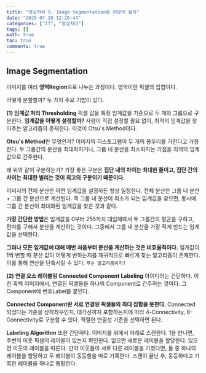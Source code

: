 ```yaml
---
title: "영상처리 9. Image Segmentation을 어떻게 할까"
date: "2025-07-18 12:20:44"
categories: ["IT", "영상처리"]
tags: []
math: true
toc: true
comments: true
---
```


## Image Segmentation
이미지를 여러 **영역Region**으로 나누는 과정이다. 영역이란 픽셀의 집합이다.

어떻게 분할할까? 두 가지 주요 기법이 있다.

**(1) 임계값 처리 Thresholding**
픽셀 값을 특정 임계값을 기준으로 두 개의 그룹으로 구분한다. **임계값을 어떻게 설정할까?** 사람이 직접 설정할 필요 없이, 최적의 임계값을 찾아주는 알고리즘이 존재한다. 이것이 Otsu's Method이다.

**Otsu's Method**란 무엇인가? 이미지의 히스토그램이 두 개의 봉우리를 가진다고 가정한다. 두 그룹간의 분산을 최대화하거나, 그룹 내 분산을 최소화하는 기점을 최적의 임계값으로 간주한다.

왜 위와 같이 구분하는가? 가장 좋은 구분은 **집단 내의 차이는 최대한 줄이고, 집단 간의 차이는 최대한 벌리는 것이 최고의 구분이기 때문이다.**

이미지의 전체 분산은 어떤 임계값을 설정하든 항상 일정한다. 전체 분산은 그룹 내 분산 + 그룹 간 분산으로 계산된다. 즉 그룹 내 분산이 최소가 되는 임계값을 찾으면, 동시에 그룹 간 분산이 최대화된 임계값을 찾은 것과 같다.

**가장 간단한 방법**은 임계값을 0부터 255까지 대입해봐서 두 그룹간의 평균을 구하고, 편차를 구해서 분산을 계산하는 것이다. 그중에서 그룹 내 분산을 가장 작게 만드는 임계값을 선택한다.

**그러나 모든 임계값에 대해 매번 처음부터 분산을 계산하는 것은 비효율적이다.** 임계값이 1씩 변할 때 분산 값이 어떻게 변하는지를 재귀적으로 빠르게 찾는 알고리즘이 존재한다. 이를 통해 연산을 단축시킬 수 있다. `무슨 알고리즘이지?`

**(2) 연결 요소 레이블링 Connected Component Labeling**
아이디어는 간단하다. 이진 흑백 이미지에서, 연결된 픽셀들을 하나의 Component로 간주하는 것이다. 그 Component에 번호Label를 붙인다.

**Connected Component란 서로 연결된 픽셀들의 최대 집합을 뜻한다.** Connected되었다는 기준을 상하좌우인지, 대각선까지 포함하는지에 따라 4-Connectivity, 8-Connectivity로 구분할 수 있다. 적절한 연결성 기준을 선택하면 된다.

**Labeling Algorithm** 또한 간단하다. 이미지를 위에서 아래로 스캔한다. 1을 만나면, 주변의 이웃 픽셀의 레이블이 있는지 확인한다. 없으면 새로운 레이블을 할당한다. 있으면 이웃의 레이블을 따른다. 만약 이웃들이 서로 다른 레이블을 가졌다면, 둘 중 하나의 레이블을 할당하고 두 레이블이 동등함을 따로 기록한다. 스캔이 끝난 후, 동등하다고 기록한 레이블을 하나로 통합한다.